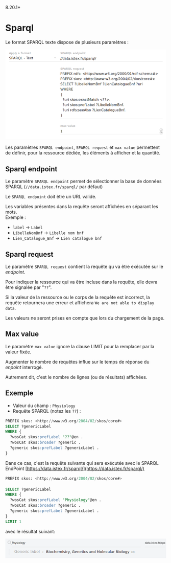 8.20.1+

# Sparql

Le format SPARQL texte dispose de plusieurs paramètres :

![](/assets/FormatSparqlTextAdmin.png)

Les paramètres `SPARQL endpoint`, `SPARQL request` et `max value` permettent de définir, pour la ressource dédiée, les éléments à afficher et la quantité.

## Sparql endpoint

Le paramètre `SPARQL endpoint` permet de sélectionner la base de données SPARQL \(`//data.istex.fr/sparql/` par défaut\)

Le `SPARQL endpoint` doit être un URL valide.

Les variables présentes dans la requête seront affichées en séparant les mots.  
Exemple :

* `label` → `Label` 
* `LibelleNomBnf` → `Libelle nom bnf` 
* `Lien_Catalogue_Bnf` → `Lien catalogue bnf`

## Sparql request

Le paramètre `SPARQL request` contient la requête qu va être exécutée sur le _endpoint_.

Pour indiquer la ressource qui va être incluse dans la requête, elle devra être signalée par "`??`".

Si la valeur de la ressource ou le corps de la requête est incorrect, la requête retournera une erreur et affichera `We are not able to display data`.

Les valeurs ne seront prises en compte que lors du chargement de la page.

## Max value

Le paramètre `max value` ignore la clause LIMIT pour la remplacer par la valeur fixée.

Augmenter le nombre de requêtes influe sur le temps de réponse du _enpoint_ interrogé.

Autrement dit, c'est le nombre de lignes \(ou de résultats\) affichées.

## Exemple

* Valeur du champ : `Physiology`
* Requête SPARQL \(notez les `??`\) :

```sql
PREFIX skos: <http://www.w3.org/2004/02/skos/core#>
SELECT ?genericLabel
WHERE {
  ?wosCat skos:prefLabel "??"@en .
  ?wosCat skos:broader ?generic .
  ?generic skos:prefLabel ?genericLabel .
}
```

Dans ce cas, c'est la requête suivante qui sera exécutée avec le SPARQL EndPoint [https://data.istex.fr/sparql/](https://data.istex.fr/sparql/)

```sql
PREFIX skos: <http://www.w3.org/2004/02/skos/core#>

SELECT ?genericLabel
WHERE {
  ?wosCat skos:prefLabel "Physiology"@en .
  ?wosCat skos:broader ?generic .
  ?generic skos:prefLabel ?genericLabel .
}
LIMIT 1
```

avec le résultat suivant:

![](/assets/ResultExempleSparqlText.png)

```

```



